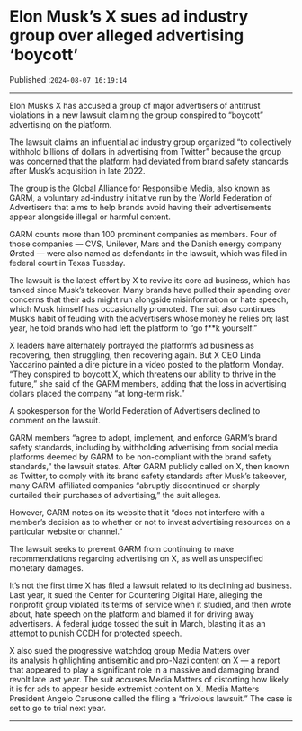# Elon Musk’s X sues ad industry group over alleged advertising ‘boycott’

Published :`2024-08-07 16:19:14`

---

Elon Musk’s X has accused a group of major advertisers of antitrust violations in a new lawsuit claiming the group conspired to “boycott” advertising on the platform.

The lawsuit claims an influential ad industry group organized “to collectively withhold billions of dollars in advertising from Twitter” because the group was concerned that the platform had deviated from brand safety standards after Musk’s acquisition in late 2022.

The group is the Global Alliance for Responsible Media, also known as GARM, a voluntary ad-industry initiative run by the World Federation of Advertisers that aims to help brands avoid having their advertisements appear alongside illegal or harmful content.

GARM counts more than 100 prominent companies as members. Four of those companies — CVS, Unilever, Mars and the Danish energy company Ørsted — were also named as defendants in the lawsuit, which was filed in federal court in Texas Tuesday.

The lawsuit is the latest effort by X to revive its core ad business, which has tanked since Musk’s takeover. Many brands have pulled their spending over concerns that their ads might run alongside misinformation or hate speech, which Musk himself has occasionally promoted. The suit also continues Musk’s habit of feuding with the advertisers whose money he relies on; last year, he told brands who had left the platform to “go f**k yourself.”

X leaders have alternately portrayed the platform’s ad business as recovering, then struggling, then recovering again. But X CEO Linda Yaccarino painted a dire picture in a video posted to the platform Monday. “They conspired to boycott X, which threatens our ability to thrive in the future,” she said of the GARM members, adding that the loss in advertising dollars placed the company “at long-term risk.”

A spokesperson for the World Federation of Advertisers declined to comment on the lawsuit.

GARM members “agree to adopt, implement, and enforce GARM’s brand safety standards, including by withholding advertising from social media platforms deemed by GARM to be non-compliant with the brand safety standards,” the lawsuit states. After GARM publicly called on X, then known as Twitter, to comply with its brand safety standards after Musk’s takeover, many GARM-affiliated companies “abruptly discontinued or sharply curtailed their purchases of advertising,” the suit alleges.

However, GARM notes on its website that it “does not interfere with a member’s decision as to whether or not to invest advertising resources on a particular website or channel.”

The lawsuit seeks to prevent GARM from continuing to make recommendations regarding advertising on X, as well as unspecified monetary damages.

It’s not the first time X has filed a lawsuit related to its declining ad business. Last year, it sued the Center for Countering Digital Hate, alleging the nonprofit group violated its terms of service when it studied, and then wrote about, hate speech on the platform and blamed it for driving away advertisers. A federal judge tossed the suit in March, blasting it as an attempt to punish CCDH for protected speech.

X also sued the progressive watchdog group Media Matters over its analysis highlighting antisemitic and pro-Nazi content on X — a report that appeared to play a significant role in a massive and damaging brand revolt late last year. The suit accuses Media Matters of distorting how likely it is for ads to appear beside extremist content on X. Media Matters President Angelo Carusone called the filing a “frivolous lawsuit.” The case is set to go to trial next year.

---

